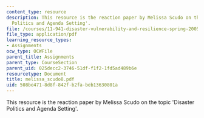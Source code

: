 ```yaml
---
content_type: resource
description: This resource is the reaction paper by Melissa Scudo on the topic 'Disaster
  Politics and Agenda Setting'.
file: /courses/11-941-disaster-vulnerability-and-resilience-spring-2005/508be4718d8f842fb2fabeb13630801a_melissa_scudo8.pdf
file_type: application/pdf
learning_resource_types:
- Assignments
ocw_type: OCWFile
parent_title: Assignments
parent_type: CourseSection
parent_uid: 025decc2-3746-51df-f1f2-1fd5ad489b6e
resourcetype: Document
title: melissa_scudo8.pdf
uid: 508be471-8d8f-842f-b2fa-beb13630801a
---
```

This resource is the reaction paper by Melissa Scudo on the topic 'Disaster Politics and Agenda Setting'.

